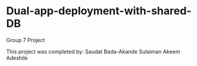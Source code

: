 # Dual-app-deployment-with-shared-DB
Group 7 Project


This project was completed by:
Saudat Bada-Akande
Sulaiman 
Akeem Adeshile